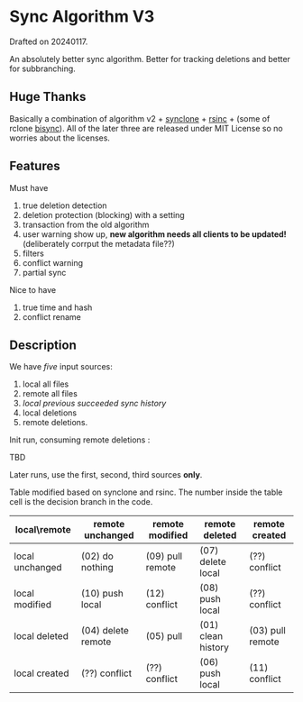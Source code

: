 # Sync Algorithm V3

Drafted on 20240117.

An absolutely better sync algorithm. Better for tracking deletions and better for subbranching.

## Huge Thanks

Basically a combination of algorithm v2 + [synclone](https://github.com/Jwink3101/syncrclone/blob/master/docs/algorithm.md) + [rsinc](https://github.com/ConorWilliams/rsinc) + (some of rclone [bisync](https://rclone.org/bisync/)). All of the later three are released under MIT License so no worries about the licenses.

## Features

Must have

1. true deletion detection
2. deletion protection (blocking) with a setting
3. transaction from the old algorithm
4. user warning show up, **new algorithm needs all clients to be updated!** (deliberately corrput the metadata file??)
5. filters
6. conflict warning
7. partial sync

Nice to have

1. true time and hash
2. conflict rename

## Description

We have _five_ input sources:

1. local all files
2. remote all files
3. _local previous succeeded sync history_
4. local deletions
5. remote deletions.

Init run, consuming remote deletions :

TBD

Later runs, use the first, second, third sources **only**.

Table modified based on synclone and rsinc. The number inside the table cell is the decision branch in the code.

| local\remote    | remote unchanged   | remote modified  | remote deleted     | remote created   |
| --------------- | ------------------ | ---------------- | ------------------ | ---------------- |
| local unchanged | (02) do nothing    | (09) pull remote | (07) delete local  | (??) conflict    |
| local modified  | (10) push local    | (12) conflict    | (08) push local    | (??) conflict    |
| local deleted   | (04) delete remote | (05) pull        | (01) clean history | (03) pull remote |
| local created   | (??) conflict      | (??) conflict    | (06) push local    | (11) conflict    |
